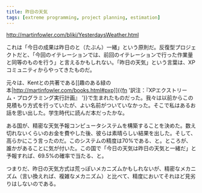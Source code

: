 ```yaml
---
title: 昨日の天気
tags: [extreme programming, project planning, estimation]
---
```


http://martinfowler.com/bliki/YesterdaysWeather.html

これは「今日の成果は昨日のと（たぶん）一緒」という原則だ。反復型プロジェクトだと、「今回のイテレーションでは、前回のイテレーションで行った作業量と同等のものを行う」と言えるかもしれない。「昨日の天気」という言葉は、XPコミュニティからやってきたものだ。

元々は、Kentとの共著である[[趣のある緑の本|http://martinfowler.com/books.html#pxp]]{{fn '訳注：『XPエクストリーム・プログラミング実行計画』 '}}で生まれたものだった。我々は以前からこの見積もり方式を行っていたが、よい名前がついていなかった。そこで私はあるお話を思い出した。学生時代に読んだ本だったかな。

ある国が、精密な天気予報コンピュータシステムを構築することを決めた。数え切れないくらいのお金を費やした後、彼らは素晴らしい結果を出した。そして、高らかにこう言ったのだ。このシステムの精度は70%である、と。ところが、誰かがあることに気が付いた。この国で「今日の天気は昨日の天気と一緒だ」と予報すれば、69.5%の確率で当たる、と。

つまりだ、昨日の天気方式は荒っぽいメカニズムかもしれないが、精密なメカニズム（言い換えれば、複雑なメカニズム）と比べて、精度においてそれほど見劣りはしないのである。
